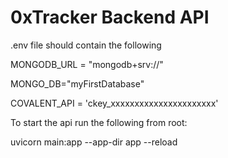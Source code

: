 # 0xTracker Backend API

.env file should contain the following


MONGODB_URL = "mongodb+srv://"

MONGO_DB="myFirstDatabase"

COVALENT_API = 'ckey_xxxxxxxxxxxxxxxxxxxxxx'

To start the api run the following from root:

uvicorn main:app --app-dir app --reload
